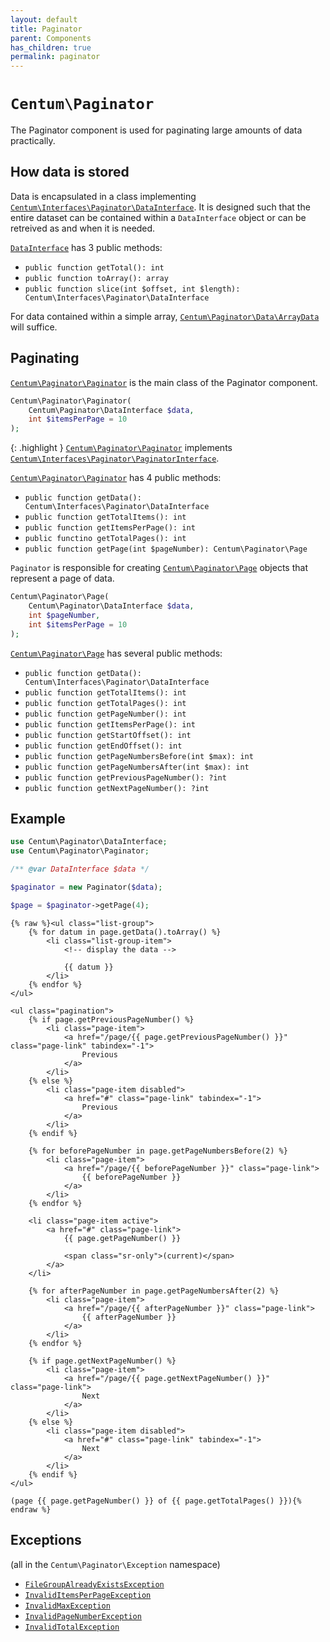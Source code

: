 ```yaml
---
layout: default
title: Paginator
parent: Components
has_children: true
permalink: paginator
---
```




# `Centum\Paginator`

The Paginator component is used for paginating large amounts of data practically.



## How data is stored

Data is encapsulated in a class implementing [`Centum\Interfaces\Paginator\DataInterface`](https://github.com/SidRoberts/centum/blob/development/src/Interfaces/Paginator/DataInterface.php).
It is designed such that the entire dataset can be contained within a `DataInterface` object or can be retreived as and when it is needed.

[`DataInterface`](https://github.com/SidRoberts/centum/blob/development/src/Interfaces/Paginator/DataInterface.php) has 3 public methods:

- `public function getTotal(): int`
- `public function toArray(): array`
- `public function slice(int $offset, int $length): Centum\Interfaces\Paginator\DataInterface`

For data contained within a simple array, [`Centum\Paginator\Data\ArrayData`](https://github.com/SidRoberts/centum/blob/development/src/Paginator/Data/ArrayData.php) will suffice.



## Paginating

[`Centum\Paginator\Paginator`](https://github.com/SidRoberts/centum/blob/development/src/Paginator/Paginator.php) is the main class of the Paginator component.

```php
Centum\Paginator\Paginator(
    Centum\Paginator\DataInterface $data,
    int $itemsPerPage = 10
);
```

{: .highlight }
[`Centum\Paginator\Paginator`](https://github.com/SidRoberts/centum/blob/development/src/Paginator/Paginator.php) implements [`Centum\Interfaces\Paginator\PaginatorInterface`](https://github.com/SidRoberts/centum/blob/development/src/Interfaces/Paginator/PaginatorInterface.php).

[`Centum\Paginator\Paginator`](https://github.com/SidRoberts/centum/blob/development/src/Paginator/Paginator.php) has 4 public methods:

- `public function getData(): Centum\Interfaces\Paginator\DataInterface`
- `public function getTotalItems(): int`
- `public function getItemsPerPage(): int`
- `public functino getTotalPages(): int`
- `public function getPage(int $pageNumber): Centum\Paginator\Page`

`Paginator` is responsible for creating [`Centum\Paginator\Page`](https://github.com/SidRoberts/centum/blob/development/src/Paginator/Page.php) objects that represent a page of data.

```php
Centum\Paginator\Page(
    Centum\Paginator\DataInterface $data,
    int $pageNumber,
    int $itemsPerPage = 10
);
```

[`Centum\Paginator\Page`](https://github.com/SidRoberts/centum/blob/development/src/Paginator/Page.php) has several public methods:

- `public function getData(): Centum\Interfaces\Paginator\DataInterface`
- `public function getTotalItems(): int`
- `public function getTotalPages(): int`
- `public function getPageNumber(): int`
- `public function getItemsPerPage(): int`
- `public function getStartOffset(): int`
- `public function getEndOffset(): int`
- `public function getPageNumbersBefore(int $max): int`
- `public function getPageNumbersAfter(int $max): int`
- `public function getPreviousPageNumber(): ?int`
- `public function getNextPageNumber(): ?int`



## Example

```php
use Centum\Paginator\DataInterface;
use Centum\Paginator\Paginator;

/** @var DataInterface $data */

$paginator = new Paginator($data);

$page = $paginator->getPage(4);
```

```twig
{% raw %}<ul class="list-group">
    {% for datum in page.getData().toArray() %}
        <li class="list-group-item">
            <!-- display the data -->

            {{ datum }}
        </li>
    {% endfor %}
</ul>

<ul class="pagination">
    {% if page.getPreviousPageNumber() %}
        <li class="page-item">
            <a href="/page/{{ page.getPreviousPageNumber() }}" class="page-link" tabindex="-1">
                Previous
            </a>
        </li>
    {% else %}
        <li class="page-item disabled">
            <a href="#" class="page-link" tabindex="-1">
                Previous
            </a>
        </li>
    {% endif %}

    {% for beforePageNumber in page.getPageNumbersBefore(2) %}
        <li class="page-item">
            <a href="/page/{{ beforePageNumber }}" class="page-link">
                {{ beforePageNumber }}
            </a>
        </li>
    {% endfor %}

    <li class="page-item active">
        <a href="#" class="page-link">
            {{ page.getPageNumber() }}

            <span class="sr-only">(current)</span>
        </a>
    </li>

    {% for afterPageNumber in page.getPageNumbersAfter(2) %}
        <li class="page-item">
            <a href="/page/{{ afterPageNumber }}" class="page-link">
                {{ afterPageNumber }}
            </a>
        </li>
    {% endfor %}

    {% if page.getNextPageNumber() %}
        <li class="page-item">
            <a href="/page/{{ page.getNextPageNumber() }}" class="page-link">
                Next
            </a>
        </li>
    {% else %}
        <li class="page-item disabled">
            <a href="#" class="page-link" tabindex="-1">
                Next
            </a>
        </li>
    {% endif %}
</ul>

(page {{ page.getPageNumber() }} of {{ page.getTotalPages() }}){% endraw %}
```



## Exceptions

(all in the `Centum\Paginator\Exception` namespace)

- [`FileGroupAlreadyExistsException`](https://github.com/SidRoberts/centum/blob/development/src/Paginator/Exception/FileGroupAlreadyExistsException.php)
- [`InvalidItemsPerPageException`](https://github.com/SidRoberts/centum/blob/development/src/Paginator/Exception/InvalidItemsPerPageException.php)
- [`InvalidMaxException`](https://github.com/SidRoberts/centum/blob/development/src/Paginator/Exception/InvalidMaxException.php)
- [`InvalidPageNumberException`](https://github.com/SidRoberts/centum/blob/development/src/Paginator/Exception/InvalidPageNumberException.php)
- [`InvalidTotalException`](https://github.com/SidRoberts/centum/blob/development/src/Paginator/Exception/InvalidTotalException.php)
